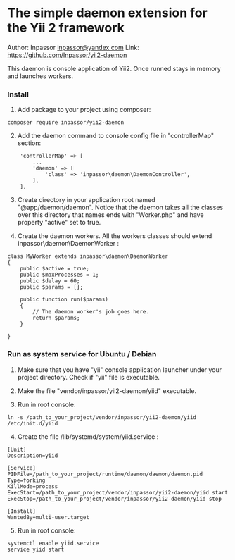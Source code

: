 The simple daemon extension for the Yii 2 framework
===================================================

Author: Inpassor <inpassor@yandex.com>
Link: https://github.com/Inpassor/yii2-daemon

This daemon is console application of Yii2.
Once runned stays in memory and launches workers.

### Install

1) Add package to your project using composer:
```
composer require inpassor/yii2-daemon
```

2) Add the daemon command to console config file in "controllerMap" section:
```
    'controllerMap' => [
        ...
        'daemon' => [
            'class' => 'inpassor\daemon\DaemonController',
        ],
    ],
```

3) Create directory in your application root named "@app/daemon/daemon".
Notice that the daemon takes all the classes over this directory that
names ends with "Worker.php" and have property "active" set to true.

4) Create the daemon workers. All the workers classes should extend
inpassor\daemon\DaemonWorker :
```
class MyWorker extends inpassor\daemon\DaemonWorker
{
    public $active = true;
    public $maxProcesses = 1;
    public $delay = 60;
    public $params = [];

    public function run($params)
    {
        // The daemon worker's job goes here.
        return $params;
    }

}
```

### Run as system service for Ubuntu / Debian

1) Make sure that you have "yii" console application launcher under your
project directory. Check if "yii" file is executable.

2) Make the file "vendor/inpassor/yii2-daemon/yiid" executable.

3) Run in root console:
```
ln -s /path_to_your_project/vendor/inpassor/yii2-daemon/yiid /etc/init.d/yiid
```

4) Create the file /lib/systemd/system/yiid.service :
```
[Unit]
Description=yiid
 
[Service]
PIDFile=/path_to_your_project/runtime/daemon/daemon/daemon.pid
Type=forking
KillMode=process
ExecStart=/path_to_your_project/vendor/inpassor/yii2-daemon/yiid start
ExecStop=/path_to_your_project/vendor/inpassor/yii2-daemon/yiid stop
 
[Install]
WantedBy=multi-user.target
```

5) Run in root console:
```
systemctl enable yiid.service
service yiid start
```
